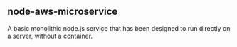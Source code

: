 ## node-aws-microservice

A basic monolithic node.js service that has been designed to run directly on a server, without a container.